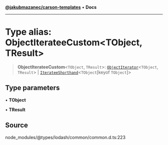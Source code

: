[**@jakubmazanec/carson-templates**](../../../README.md) • **Docs**

---

# Type alias: ObjectIterateeCustom\<TObject, TResult\>

> **ObjectIterateeCustom**\<`TObject`, `TResult`\>:
> [`ObjectIterator`](ObjectIterator.md)\<`TObject`, `TResult`\> \|
> [`IterateeShorthand`](IterateeShorthand.md)\<`TObject`\[keyof `TObject`\]\>

## Type parameters

• **TObject**

• **TResult**

## Source

node_modules/@types/lodash/common/common.d.ts:223
